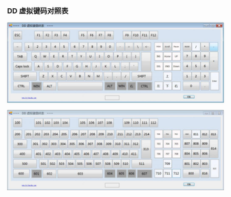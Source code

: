 ### DD 虚拟键码对照表

![image-20220830171756879](https://raw.githubusercontent.com/ying010/pic-repo/master/img/2022/08/30/20220830-171758.png)

![image-20220830171807858](https://raw.githubusercontent.com/ying010/pic-repo/master/img/2022/08/30/20220830-171808.png)

